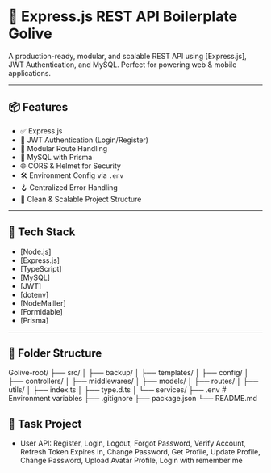 # 🚀 Express.js REST API Boilerplate Golive

A production-ready, modular, and scalable REST API using [Express.js], JWT Authentication, and MySQL. Perfect for powering web & mobile applications.

---

## 📦 Features

- ✅ Express.js
- 🔐 JWT Authentication (Login/Register)
- 🔄 Modular Route Handling
- 🧱 MySQL with Prisma
- 🌐 CORS & Helmet for Security
- 🛠️ Environment Config via `.env`
- 🪝 Centralized Error Handling
- 📁 Clean & Scalable Project Structure

---

## 🧬 Tech Stack

- [Node.js]
- [Express.js]
- [TypeScript]
- [MySQL]
- [JWT]
- [dotenv]
- [NodeMailler]
- [Formidable]
- [Prisma]

---

## 📁 Folder Structure

Golive-root/
├── src/
│ ├── backup/
│ ├── templates/
│ ├── config/
│ ├── controllers/
│ ├── middlewares/
│ ├── models/
│ ├── routes/
│ ├── utils/
│ ├── index.ts
│ ├── type.d.ts
│ └── services/
├── .env # Environment variables
├── .gitignore
├── package.json
└── README.md

## 🧬 Task Project

- User API: Register, Login, Logout, Forgot Password, Verify Account, Refresh Token Expires In, Change Password, Get Profile, Update Profile, Change Password, Upload Avatar Profile, Login with remember me
